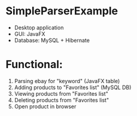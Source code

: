# SimpleParserExample
* Desktop application
* GUI: JavaFX
* Database: MySQL + Hibernate

# Functional:
1. Parsing ebay for "keyword" (JavaFX table)
2. Adding products to "Favorites list" (MySQL DB)
3. Viewing products from "Favorites list"
4. Deleting products from "Favorites list"
5. Open product in browser
